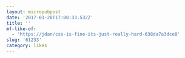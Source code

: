 ```yaml
---
layout: micropubpost
date: '2017-03-28T17:00:33.532Z'
title: ''
mf-like-of:
  - 'https://jdan/css-is-fine-its-just-really-hard-638da7a3dce0'
slug: '61233'
category: likes
---
```

